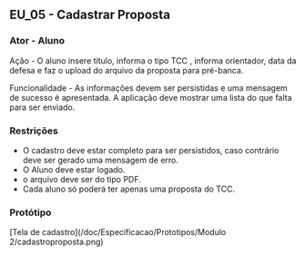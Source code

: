 ## EU_05 - Cadastrar Proposta

### Ator - Aluno

Ação - O aluno insere título, informa o tipo TCC , informa orientador, data da defesa e faz o upload do arquivo da proposta para pré-banca.

Funcionalidade - As informações devem ser persistidas e uma mensagem de sucesso é  apresentada. A aplicação deve mostrar uma lista do que falta para ser enviado.

### Restrições
- O cadastro deve estar completo para ser persistidos, caso contrário deve ser gerado uma mensagem de erro.
- O Aluno deve estar logado.
- o arquivo deve ser do tipo PDF.
- Cada aluno só poderá ter apenas uma proposta do TCC.


### Protótipo
[Tela de cadastro](/doc/Especificacao/Prototipos/Modulo 2/cadastroproposta.png)
